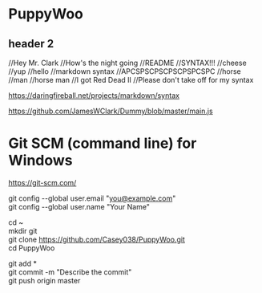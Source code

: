 # PuppyWoo

## header 2

//Hey Mr. Clark
//How's the night going
//README
//SYNTAX!!!
//cheese
//yup
//hello
//markdown syntax
//APCSPSCPSCPSCPSPCSPC
//horse
//man
//horse man
//I got Red Dead II
//Please don't take off for my syntax




https://daringfireball.net/projects/markdown/syntax

https://github.com/JamesWClark/Dummy/blob/master/main.js

# Git SCM (command line) for Windows

https://git-scm.com/


git config --global user.email "you@example.com"  
git config --global user.name "Your Name"  


cd ~  
mkdir git  
git clone https://github.com/Casey038/PuppyWoo.git  
cd PuppyWoo  


git add *  
git commit -m "Describe the commit"  
git push origin master


